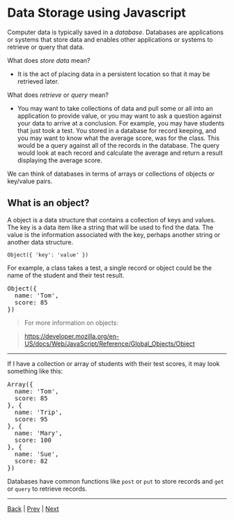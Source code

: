 # Data Storage using Javascript

Computer data is typically saved in a *database*.
Databases are applications or systems that store data and enables other applications
or systems to retrieve or query that data.

What does *store data* mean?

- It is the act of placing data in a persistent location so that it may be retrieved
later.

What does *retrieve* or *query* mean?

- You may want to take collections of data and pull some or all into an application
to provide value, or you may want to ask a question against your data to arrive at
a conclusion.
For example, you may have students that just took a test. You stored
in a database for record keeping, and you may want to know what the average score,
was for the class. This would be a query against all of the records in the database.
The query would look at each record and calculate the average and return a result
displaying the average score.

We can think of databases in terms of arrays or collections of objects or key/value
pairs.

## What is an object? ##

A object is a data structure that contains a collection of keys and values. The key is a data item like a string that will be used to find the data. The value is the information associated with the key, perhaps another string or another data structure.

```
Object({ 'key': 'value' })
```

For example, a class takes a test, a single record or object could be the name of the
student and their test result.

<div class="tonic">
<pre>
Object({
  name: 'Tom',
  score: 85
})
</pre>
</div>

> For more information on objects:

>  https://developer.mozilla.org/en-US/docs/Web/JavaScript/Reference/Global_Objects/Object

---

If I have a collection or array of students with their test scores, it may look
something like this:

<div class="tonic">
<pre>
Array({
  name: 'Tom',
  score: 85
}, {
  name: 'Trip',
  score: 95
}, {
  name: 'Mary',
  score: 100
}, {
  name: 'Sue',
  score: 82
})
</pre>
</div>

Databases have common functions like `post` or `put` to store records and `get` or `query` to retrieve records.

---

[Back](.)  | [Prev](data-structures) | [Next](map-reduce-filter)
